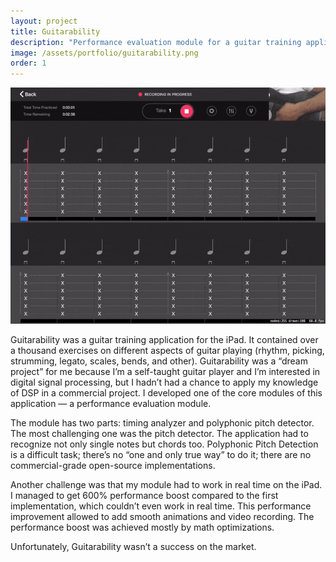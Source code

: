 ```yaml
---
layout: project
title: Guitarability
description: "Performance evaluation module for a guitar training application"
image: /assets/portfolio/guitarability.png
order: 1
---
```


![Guitarability UI](/assets/portfolio/guitarability-animation.gif)

Guitarability was a guitar training application for the iPad. It contained over a thousand exercises on different aspects of guitar playing (rhythm, picking, strumming, legato, scales, bends, and other). Guitarability was a “dream project” for me because I’m a self-taught guitar player and I’m interested in digital signal processing, but I hadn’t had a chance to apply my knowledge of DSP in a commercial project. I developed one of the core modules of this application — a performance evaluation module.

The module has two parts: timing analyzer and polyphonic pitch detector. The most challenging one was the pitch detector. The application had to recognize not only single notes but chords too. Polyphonic Pitch Detection is a difficult task; there’s no “one and only true way” to do it; there are no commercial-grade open-source implementations.

Another challenge was that my module had to work in real time on the iPad. I managed to get 600% performance boost compared to the first implementation, which couldn’t even work in real time. This performance improvement allowed to add smooth animations and video recording. The performance boost was achieved mostly by math optimizations.

Unfortunately, Guitarability wasn’t a success on the market.